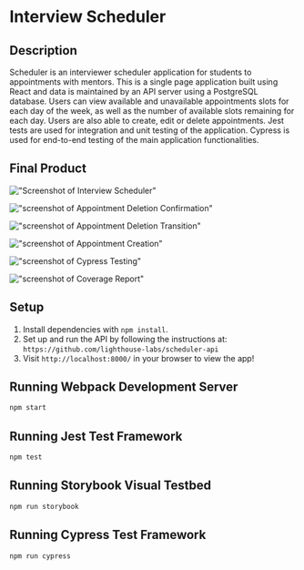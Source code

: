 # Interview Scheduler

## Description

Scheduler is an interviewer scheduler application for students to appointments with mentors. This is a single page application built using React and data is maintained by an API server using a PostgreSQL database. Users can view available and unavailable appointments slots for each day of the week, as well as the number of available slots remaining for each day. Users are also able to create, edit or delete appointments. Jest tests are used for integration and unit testing of the application. Cypress is used for end-to-end testing of the main application functionalities.

## Final Product

!["Screenshot of Interview Scheduler"]()

!["screenshot of Appointment Deletion Confirmation"]()

!["screenshot of Appointment Deletion Transition"]()

!["screenshot of Appointment Creation"]()

!["screenshot of Cypress Testing"]()

!["screenshot of Coverage Report"]()


## Setup

1. Install dependencies with `npm install`.
2. Set up and run the API by following the instructions at: `https://github.com/lighthouse-labs/scheduler-api`
3. Visit `http://localhost:8000/` in your browser to view the app!

## Running Webpack Development Server

```sh
npm start
```

## Running Jest Test Framework

```sh
npm test
```

## Running Storybook Visual Testbed

```sh
npm run storybook
```

## Running Cypress Test Framework

```sh
npm run cypress
```
